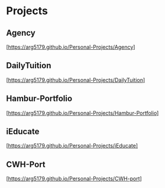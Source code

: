 # Projects

## Agency
[https://arg5179.github.io/Personal-Projects/Agency]

## DailyTuition
[https://arg5179.github.io/Personal-Projects/DailyTuition]

## Hambur-Portfolio
[https://arg5179.github.io/Personal-Projects/Hambur-Portfolio]

## iEducate
[https://arg5179.github.io/Personal-Projects/iEducate]

## CWH-Port
[https://arg5179.github.io/Personal-Projects/CWH-port]
